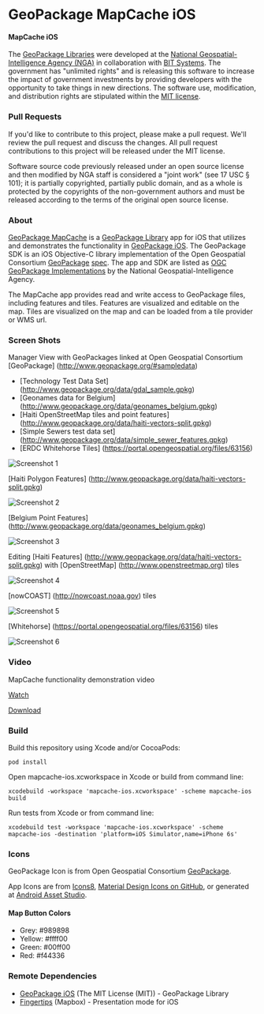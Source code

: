 # GeoPackage MapCache iOS

#### MapCache iOS ####

The [GeoPackage Libraries](http://ngageoint.github.io/GeoPackage/) were developed at the [National Geospatial-Intelligence Agency (NGA)](http://www.nga.mil/) in collaboration with [BIT Systems](http://www.bit-sys.com/). The government has "unlimited rights" and is releasing this software to increase the impact of government investments by providing developers with the opportunity to take things in new directions. The software use, modification, and distribution rights are stipulated within the [MIT license](http://choosealicense.com/licenses/mit/).


### Pull Requests ###
If you'd like to contribute to this project, please make a pull request. We'll review the pull request and discuss the changes. All pull request contributions to this project will be released under the MIT license.

Software source code previously released under an open source license and then modified by NGA staff is considered a "joint work" (see 17 USC § 101); it is partially copyrighted, partially public domain, and as a whole is protected by the copyrights of the non-government authors and must be released according to the terms of the original open source license.

### About ###


[GeoPackage MapCache](http://ngageoint.github.io/geopackage-mapcache-ios/) is a [GeoPackage Library](http://ngageoint.github.io/GeoPackage/) app for iOS that utilizes and demonstrates the functionality in [GeoPackage iOS](https://github.com/ngageoint/geopackage-ios).  The GeoPackage SDK is an iOS Objective-C library implementation of the Open Geospatial Consortium [GeoPackage](http://www.geopackage.org/) [spec](http://www.geopackage.org/spec/). The app and SDK are listed as [OGC GeoPackage Implementations](http://www.geopackage.org/#implementations_nga) by the National Geospatial-Intelligence Agency.


The MapCache app provides read and write access to GeoPackage files, including features and tiles. Features are visualized and editable on the map. Tiles are visualized on the map and can be loaded from a tile provider or WMS url.

### Screen Shots ###

Manager View with GeoPackages linked at Open Geospatial Consortium [GeoPackage] (http://www.geopackage.org/#sampledata)
 
* [Technology Test Data Set] (http://www.geopackage.org/data/gdal_sample.gpkg)
* [Geonames data for Belgium] (http://www.geopackage.org/data/geonames_belgium.gpkg)
* [Haiti OpenStreetMap tiles and point features] (http://www.geopackage.org/data/haiti-vectors-split.gpkg)
* [Simple Sewers test data set] (http://www.geopackage.org/data/simple_sewer_features.gpkg)
* [ERDC Whitehorse Tiles] (https://portal.opengeospatial.org/files/63156)

![Screenshot 1](screenshots/screenshot1.jpg)

[Haiti Polygon Features] (http://www.geopackage.org/data/haiti-vectors-split.gpkg)

![Screenshot 2](screenshots/screenshot2.jpg)

[Belgium Point Features] (http://www.geopackage.org/data/geonames_belgium.gpkg)

![Screenshot 3](screenshots/screenshot3.jpg)

Editing [Haiti Features] (http://www.geopackage.org/data/haiti-vectors-split.gpkg) with [OpenStreetMap] (http://www.openstreetmap.org) tiles

![Screenshot 4](screenshots/screenshot4.jpg)

[nowCOAST] (http://nowcoast.noaa.gov) tiles

![Screenshot 5](screenshots/screenshot5.jpg)

[Whitehorse] (https://portal.opengeospatial.org/files/63156) tiles

![Screenshot 6](screenshots/screenshot6.jpg)

### Video ###

MapCache functionality demonstration video

[Watch](https://owncloud.devops.geointservices.io/index.php/s/Q9Z8wdP7d40empT)

[Download](https://owncloud.devops.geointservices.io/index.php/s/Q9Z8wdP7d40empT/download)

### Build ###

Build this repository using Xcode and/or CocoaPods:

    pod install

Open mapcache-ios.xcworkspace in Xcode or build from command line:

    xcodebuild -workspace 'mapcache-ios.xcworkspace' -scheme mapcache-ios build

Run tests from Xcode or from command line:

    xcodebuild test -workspace 'mapcache-ios.xcworkspace' -scheme mapcache-ios -destination 'platform=iOS Simulator,name=iPhone 6s'

### Icons ###

GeoPackage Icon is from Open Geospatial Consortium [GeoPackage](http://www.geopackage.org/).

App Icons are from [Icons8](https://icons8.com/), [Material Design Icons on GitHub](https://github.com/google/material-design-icons), or generated at [Android Asset Studio](http://romannurik.github.io/AndroidAssetStudio).

#### Map Button Colors ####
* Grey: #989898
* Yellow: #ffff00
* Green: #00ff00
* Red: #f44336

### Remote Dependencies ###

* [GeoPackage iOS](https://github.com/ngageoint/geopackage-ios) (The MIT License (MIT)) - GeoPackage Library
* [Fingertips](https://github.com/mapbox/Fingertips) (Mapbox) - Presentation mode for iOS
